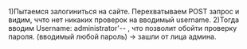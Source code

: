 1)Пытаемся залогиниться на сайте. Перехватываем POST запрос и видим, ччто нет никаких проверок на вводимый username.
2)Тогда вводим Username: administrator'-- , что позволит обойти проверку пароля. (вводимый любой пароль) -> зашли от лица админа.
